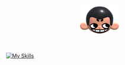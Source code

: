 <div align="center">
  <img height="75px" src="khicon.png" alt="logo">
</div>
<br>

<br>

[![My Skills](https://skillicons.dev/icons?i=js,ts,nodejs,react,tailwind,postgres,figma,git,linux)](https://skillicons.dev)
